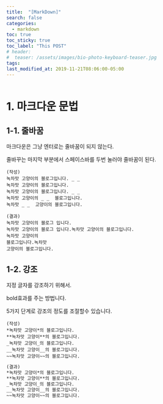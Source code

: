 ```yaml
---
title:  "[MarkDown]"
search: false
categories: 
  - markdown
toc: true
toc_sticky: true
toc_label: "This POST"
# header:
#  teaser: /assets/images/bio-photo-keyboard-teaser.jpg
tags:
last_modified_at: 2019-11-21T08:06:00-05:00
---
```


```

```

# 1. 마크다운 문법



## 1-1. 줄바꿈

마크다운은 그냥 엔터로는 줄바꿈이 되지 않는다.

줄바꾸는 마지막 부분에서 스페이스바를 두번 눌러야 줄바꿈이 된다.

```
(작성)  
녹차맛 고양이의 블로그입니다. _ _   
녹차맛 고양이의 블로그입니다.  
녹차맛 고양이의 블로그입니다. _ _  
녹차맛 고양이의 _ _  블로그입니다.  
녹차맛 _ _  고양이의 블로그입니다.
```

```
(결과)  
녹차맛 고양이의 블로그 입니다.  
녹차맛 고양이의 블로그 입니다.녹차맛 고양이의 블로그입니다.  
녹차맛 고양이의  
블로그입니다.녹차맛  
고양이의 블로그입니다.
```



## 1-2. 강조

지정 글자를 강조하기 위해서. 

bold효과를 주는 방법니다.  

5가지 단계로 강조의 정도를 조절할수 있습니다.  

```
(작성)  
*녹차맛 고양이*의 블로그입니다.    
**녹차맛 고양이**의 블로그입니다.  
_녹차맛 고양이_의 블로그입니다.  
__녹차맛 고양이__의 블로그입니다.  
~~녹차맛 고양이~~의 블로그입니다. 
```

```markdown
(결과)  
*녹차맛 고양이*의 블로그입니다.  
**녹차맛 고양이**의 블로그입니다.  
_녹차맛 고양이_의 블로그입니다.  
__녹차맛 고양이__의 블로그입니다.  
~~녹차맛 고양이~~의 블로그입니다.  
```







```alias

```











